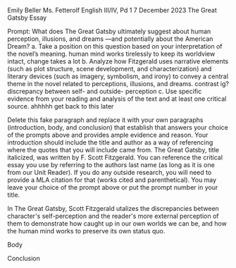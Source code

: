 Emily Beller
Ms. Fetterolf
English III/IV, Pd 1
7 December 2023
The Great Gatsby Essay

Prompt: What does The Great Gatsby ultimately suggest about human perception, illusions, and dreams —and potentially about the American Dream? 
a. Take a position on this question based on your interpretation of the novel’s meaning. 
  human mind works tirelessly to keep its worldview intact, change takes a lot
b. Analyze how Fitzgerald uses narrative elements (such as plot structure, scene development, and characterization) and literary devices (such as imagery, symbolism, and irony) to convey a central theme in the novel related to perceptions, illusions, and dreams. 
  contrast ig? discrepancy between self- and outside- perception
c. Use specific evidence from your reading and analysis of the text and at least one critical source.
  ahhhhh get back to this later

Delete this fake paragraph and replace it with your own paragraphs (introduction, body, and conclusion) that establish that answers your choice of the prompts above and provides ample evidence and reason. Your introduction should include the title and author as a way of referencing where the quotes that you will include came from. The Great Gatsby, title italicized, was written by F. Scott Fitzgerald. You can reference the critical essay you use by referring to the authors last name (as long as it is one from our Unit Reader). If you do any outside research, you will need to provide a MLA citation for that (works cited and parenthetical). You may leave your choice of the prompt above or put the prompt number in your title.

In The Great Gatsby, Scott Fitzgerald utalizes the discrepancies between character's self-perception and the reader's more external perception of them to demonstrate how caught up in our own worlds we can be, and how the human mind works to preserve its own status quo. 

Body

Conclusion
